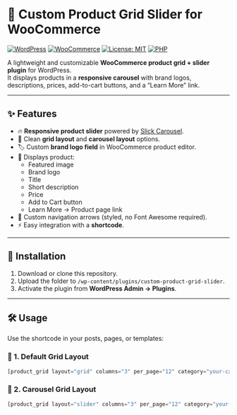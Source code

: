 # 🛒 Custom Product Grid Slider for WooCommerce

[![WordPress](https://img.shields.io/badge/WordPress-6.0%2B-blue.svg)](https://wordpress.org/)
[![WooCommerce](https://img.shields.io/badge/WooCommerce-7.0%2B-purple.svg)](https://woocommerce.com/)
[![License: MIT](https://img.shields.io/badge/License-MIT-green.svg)](LICENSE)
[![PHP](https://img.shields.io/badge/PHP-7.4%2B-orange.svg)](https://www.php.net/)

A lightweight and customizable **WooCommerce product grid + slider plugin** for WordPress.  
It displays products in a **responsive carousel** with brand logos, descriptions, prices, add-to-cart buttons, and a “Learn More” link.  

---

## ✨ Features

- 🔥 **Responsive product slider** powered by [Slick Carousel](https://kenwheeler.github.io/slick/).  
- 🎨 Clean **grid layout** and **carousel layout** options.  
- 🏷️ Custom **brand logo field** in WooCommerce product editor.  
- 📝 Displays product:  
  - Featured image  
  - Brand logo  
  - Title  
  - Short description  
  - Price  
  - Add to Cart button  
  - Learn More → Product page link  
- 🎯 Custom navigation arrows (styled, no Font Awesome required).  
- ⚡ Easy integration with a **shortcode**.  

---

## 🚀 Installation

1. Download or clone this repository.  
2. Upload the folder to `/wp-content/plugins/custom-product-grid-slider`.  
3. Activate the plugin from **WordPress Admin → Plugins**.  

---

## 🛠️ Usage

Use the shortcode in your posts, pages, or templates:

### 🔲 1. Default Grid Layout
```php
[product_grid layout="grid" columns="3" per_page="12" category="your-category-slug"]
```
### 🔲 2. Carousel Grid Layout
```php
[product_grid layout="slider" columns="3" per_page="12" category="your-category-slug"]
